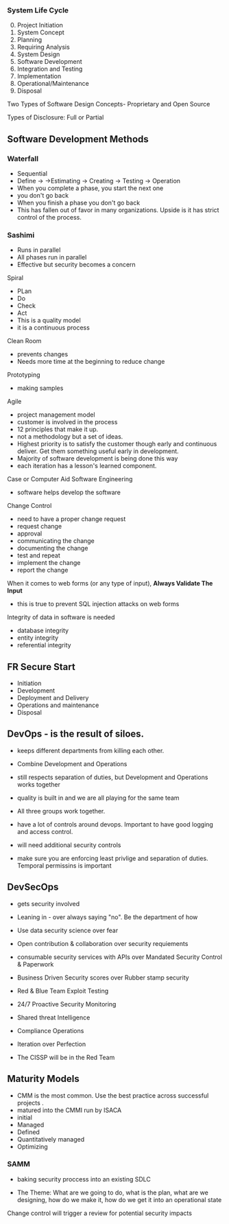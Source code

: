 ### System Life Cycle
0. Project Initiation
1. System Concept
2. Planning
3. Requiring Analysis
4. System Design
5. Software Development
6. Integration and Testing
7. Implementation 
8. Operational/Maintenance
9. Disposal

Two Types of Software Design Concepts- Proprietary and Open Source

Types of Disclosure:  Full or Partial

## Software Development Methods
### Waterfall
- Sequential
- Define -> ->Estimating -> Creating -> Testing -> Operation
- When you complete a phase, you start the next one
- you don't go back
- When you finish a phase you don't go back
- This has fallen out of favor in many organizations.  Upside is it has strict control of the process.  

### Sashimi
- Runs in parallel
- All phases run in parallel
- Effective but security becomes a concern

Spiral
- PLan
- Do
- Check
- Act
- This is a quality model
- it is a continuous process

Clean Room
- prevents changes
- Needs more time at the beginning to reduce change

Prototyping
- making samples

Agile
- project management model
- customer is involved in the process
- 12 principles that make it up. 
- not a methodology but a set of ideas.  
- Highest priority is to satisfy the customer though early and continuous deliver.  Get them something useful early in development.  
- Majority of software development is being done this way 
- each iteration has a lesson's learned component. 

Case or Computer Aid Software Engineering
- software helps develop the software

Change Control 
- need to have a proper change request
- request change
- approval
- communicating the change
- documenting the change 
- test and repeat
- implement the change
- report the change

When it comes to web forms (or any type of input), **Always Validate The Input**
- this is true to prevent SQL injection attacks on web forms

Integrity of data in software is needed
- database integrity
- entity integrity
- referential integrity

## FR Secure Start 

- Initiation 
- Development 
- Deployment and Delivery 
- Operations and maintenance 
- Disposal

## DevOps - is the result of siloes.  
- keeps different departments from killing each other. 
- Combine Development and Operations 
- still respects separation of duties, but Development and Operations works together 
- quality is built in and we are all playing for the same team 
- All three groups work together.  

- have a lot of controls around devops.  Important to have good logging and access control.
- will need additional security controls 
- make sure you are enforcing least privlige and separation of duties.  Temporal permissins is important 

## DevSecOps 
- gets security involved 
- Leaning in - over always saying "no".  Be the department of how 
- Use data security science over fear 
- Open contribution & collaboration over security requiements 
- consumable security services with APIs over Mandated Security Control & Paperwork 
- Business Driven Security scores over Rubber stamp security 
- Red & Blue Team Exploit Testing 
- 24/7 Proactive Security Monitoring 
- Shared threat Intelligence 
- Compliance Operations 
- Iteration over Perfection 

- The CISSP will be in the Red Team 

## Maturity Models 
- CMM is the most common.  Use the best practice across successful projects .
- matured into the CMMI run by ISACA 
- initial
- Managed
- Defined
- Quantitatively managed
- Optimizing

### SAMM 
- baking security proccess into an existing SDLC 

- The Theme:  What are we going to do, what is the plan, what are we designing, how do we make it, how do we get it into an operational state 

Change control will trigger a review for potential security impacts
